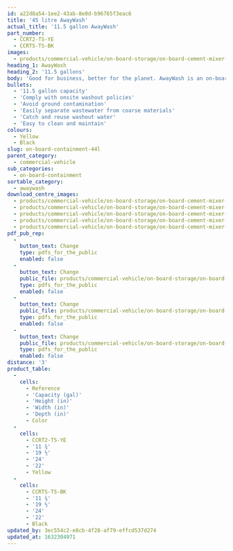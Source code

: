 ```yaml
---
id: a22d8a54-1ee2-43ab-8e0d-b96765f3eac6
title: '45 litre AwayWash'
actual_title: '11.5 gallon AwayWash'
part_number:
  - CCRT2-TS-YE
  - CCRTS-TS-BK
images:
  - products/commercial-vehicle/on-board-storage/on-board-cement-mixer-concrete-washout/45l/images-lr/Product_Image_776x776_(518x518_focus_area)-AwayWash-MKII_01.jpg
heading_1: AwayWash
heading_2: '11.5 gallons'
body: 'Good for business, better for the planet. AwayWash is an on-board concrete washout system which makes washing out on-site cleaner and quicker.'
bullets:
  - '11.5 gallon capacity'
  - 'Comply with onsite washout policies'
  - 'Avoid ground contamination'
  - 'Easily separate wastewater from coarse materials'
  - 'Catch and reuse washout water'
  - 'Easy to clean and maintain'
colours:
  - Yellow
  - Black
slug: on-board-containment-44l
parent_category:
  - commercial-vehicle
sub_categories:
  - on-board-containment
sortable_category:
  - awaywash
download_centre_images:
  - products/commercial-vehicle/on-board-storage/on-board-cement-mixer-concrete-washout/45l/images-hr/AwayWash-MKII_01.jpg
  - products/commercial-vehicle/on-board-storage/on-board-cement-mixer-concrete-washout/45l/images-hr/AwayWash-MKII_02.jpg
  - products/commercial-vehicle/on-board-storage/on-board-cement-mixer-concrete-washout/45l/images-hr/AwayWash-MKII_03.jpg
  - products/commercial-vehicle/on-board-storage/on-board-cement-mixer-concrete-washout/45l/images-hr/AwayWash-MKII_04.jpg
  - products/commercial-vehicle/on-board-storage/on-board-cement-mixer-concrete-washout/45l/images-hr/AwayWash-MKII_05.jpg
pdf_pub_rep:
  -
    button_text: Change
    type: pdfs_for_the_public
    enabled: false
  -
    button_text: Change
    public_file: products/commercial-vehicle/on-board-storage/on-board-cement-mixer-concrete-washout/55l/pdf-lr/PIL-SAL-0039.pdf
    type: pdfs_for_the_public
    enabled: false
  -
    button_text: Change
    public_file: products/commercial-vehicle/on-board-storage/on-board-cement-mixer-concrete-washout/55l/pdf-lr/PIL-SAL-0040.pdf
    type: pdfs_for_the_public
    enabled: false
  -
    button_text: Change
    public_file: products/commercial-vehicle/on-board-storage/on-board-cement-mixer-concrete-washout/55l/pdf-lr/PIL-SAL-0042.pdf
    type: pdfs_for_the_public
    enabled: false
distance: '3'
product_table:
  -
    cells:
      - Reference
      - 'Capacity (gal)'
      - 'Height (in)'
      - 'Width (in)'
      - 'Depth (in)'
      - Color
  -
    cells:
      - CCRT2-TS-YE
      - '11 ¾'
      - '19 ½'
      - '24'
      - '22'
      - Yellow
  -
    cells:
      - CCRTS-TS-BK
      - '11 ¾'
      - '19 ½'
      - '24'
      - '22'
      - Black
updated_by: 3ec554c2-e8cb-4f28-af79-effcd537d274
updated_at: 1632304971
---
```

